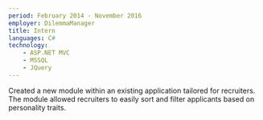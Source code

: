 ```yaml
---
period: February 2014 - November 2016
employer: DilemmaManager
title: Intern
languages: C#
technology:
    - ASP.NET MVC
    - MSSQL
    - JQuery
---
```

Created a new module within an existing application tailored for recruiters. The module allowed recruiters to easily sort and filter applicants based on personality traits.
